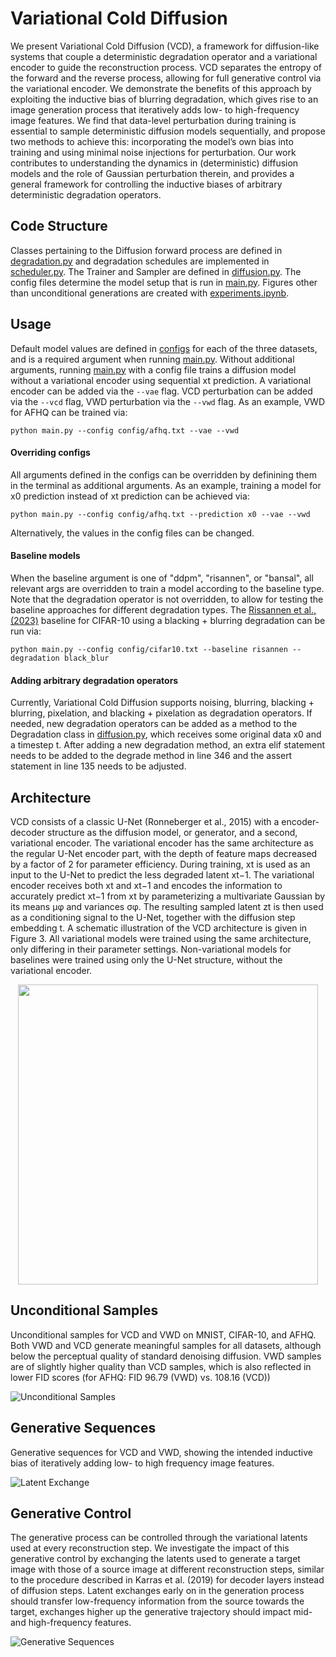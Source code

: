 # Variational Cold Diffusion

We present Variational Cold Diffusion (VCD), a framework for diffusion-like systems that couple a deterministic degradation operator and a variational encoder to guide the reconstruction process. VCD separates the entropy of the forward and the reverse process, allowing for full generative control via the variational encoder. We demonstrate the benefits of this approach by exploiting the inductive bias of blurring degradation, which gives rise to an image generation process that iteratively adds low- to high-frequency image features. We find that data-level perturbation during training is essential to sample deterministic diffusion models sequentially, and propose two methods to achieve this: incorporating the model’s own bias into training and using minimal noise injections for perturbation. Our work contributes to understanding the dynamics in (deterministic) diffusion models and the role of Gaussian perturbation therein, and provides a general framework for controlling the inductive biases of arbitrary deterministic degradation operators.

## Code Structure

Classes pertaining to the Diffusion forward process are defined in [degradation.py](/scripts/degradation.py) and degradation schedules are implemented in [scheduler.py](/scripts/scheduler.py). The Trainer and Sampler are defined in [diffusion.py](/scripts/diffusion.py). The config files determine the model setup that is run in [main.py](/main.py). Figures other than unconditional generations are created with [experiments.ipynb](/experiments.ipynb).

## Usage

Default model values are defined in [configs](/configs/) for each of the three datasets, and is a required argument when running [main.py](/main.py). Without additional arguments, running [main.py](/main.py) with a config file trains a diffusion model without a variational encoder using sequential xt prediction. A variational encoder can be added via the ```--vae``` flag. VCD perturbation can be added via the  ```--vcd``` flag, VWD perturbation via the  ```--vwd``` flag. As an example, VWD for AFHQ can be trained via:

 ```python main.py --config config/afhq.txt --vae --vwd``` 

#### Overriding configs

All arguments defined in the configs can be overridden by definining them in the terminal as additional arguments. As an example, training a model for x0 prediction instead of xt prediction can be achieved via:

 ```python main.py --config config/afhq.txt --prediction x0 --vae --vwd``` 

 Alternatively, the values in the config files can be changed.

#### Baseline models

When the baseline argument is one of "ddpm", "risannen", or "bansal", all relevant args are overridden to train a model according to the baseline type. Note that the degradation operator is not overridden, to allow for testing the baseline approaches for different degradation types. The [Rissannen et al., (2023)](/main.py) baseline for CIFAR-10 using a blacking + blurring degradation can be run via: 

 ```python main.py --config config/cifar10.txt --baseline risannen --degradation black_blur``` 

#### Adding arbitrary degradation operators

Currently, Variational Cold Diffusion supports noising, blurring, blacking + blurring, pixelation, and blacking + pixelation as degradation operators. If needed, new degradation operators can be added as a method to the Degradation class in [diffusion.py](/scripts/diffusion.py), which receives some original data x0 and a timestep t. After adding a new degradation method, an extra elif statement needs to be added to the degrade method in line 346 and the assert statement in line 135 needs to be adjusted. 


## Architecture

VCD consists of a classic U-Net (Ronneberger et al., 2015) with a encoder-decoder structure as the diffusion model, or generator, and a second, variational encoder. The variational encoder has the same architecture as the regular U-Net encoder part, with the depth of feature maps decreased by a factor of 2 for parameter efficiency. During training, xt is used as an input to the U-Net to predict the less degraded latent xt−1. The variational encoder receives both xt and xt−1 and encodes the information to accurately predict xt−1 from xt by parameterizing a multivariate Gaussian by its means μφ and variances σφ. The resulting sampled latent zt is then used as a conditioning signal to the U-Net, together with the diffusion step embedding t. A schematic illustration of the VCD architecture is given in Figure 3. All variational models were trained using the same architecture, only differing in their parameter settings. Non-variational models for baselines were trained using only the U-Net structure, without the variational encoder.

<p align="center">
  <img src="figures/architecture.png" width="480"\>
</p>

## Unconditional Samples

Unconditional samples for VCD and VWD on MNIST, CIFAR-10, and AFHQ. Both VWD and VCD generate meaningful samples for all datasets, although below the perceptual quality of standard denoising diffusion. VWD samples are of slightly higher quality than VCD samples, which is also reflected in lower FID scores (for AFHQ: FID 96.79 (VWD) vs. 108.16 (VCD)) 

![Unconditional Samples](figures/unconditional.png "Unconditional Samples")


## Generative Sequences 

Generative sequences for VCD and VWD, showing the intended inductive bias of iteratively adding low- to high frequency image features.

![Latent Exchange](figures/sequences.png "Latent Exchange")

## Generative Control

The generative process can be controlled through the variational latents used at every reconstruction step. We investigate the impact of this generative control by exchanging the latents used to generate a target image with those of a source image at different reconstruction steps, similar to the procedure described in Karras et al. (2019) for decoder layers instead of diffusion steps. Latent exchanges early on in the generation process should transfer low-frequency information from the source towards the target, exchanges higher up the generative trajectory should impact mid- and high-frequency features.

![Generative Sequences](figures/exchange.png "Generative Sequences")


